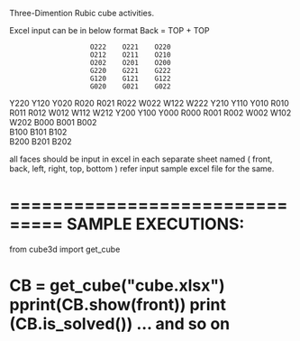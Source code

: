 Three-Dimention Rubic cube activities.

Excel input can be in below format
						Back = TOP + TOP					
											
						O222	O221	O220			
						O212	O211	O210			
						O202	O201	O200			
						G220	G221	G222			
						G120	G121	G122			
						G020	G021	G022			
Y220	Y120	Y020	R020	R021	R022	W022	W122	W222
Y210	Y110	Y010	R010	R011	R012	W012	W112	W212
Y200	Y100	Y000	R000	R001	R002	W002	W102	W202
						B000	B001	B002			
						B100	B101	B102			
						B200	B201	B202			


all faces should be input in excel in each separate sheet named
( front, back, left, right, top, bottom )
refer  input sample excel file for the same.

===============================
SAMPLE EXECUTIONS:
===============================
from cube3d import get_cube

CB = get_cube("cube.xlsx")
pprint(CB.show(front))
print (CB.is_solved())
... and so on 
===============================

